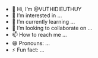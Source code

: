 - 👋 Hi, I’m @VUTHIDIEUTHUY
- 👀 I’m interested in ...
- 🌱 I’m currently learning ...
- 💞️ I’m looking to collaborate on ...
- 📫 How to reach me ...
- 😄 Pronouns: ...
- ⚡ Fun fact: ...

<!---
VUTHIDIEUTHUY/VUTHIDIEUTHUY is a ✨ special ✨ repository because its `README.md` (this file) appears on your GitHub profile.
You can click the Preview link to take a look at your changes.
--->
